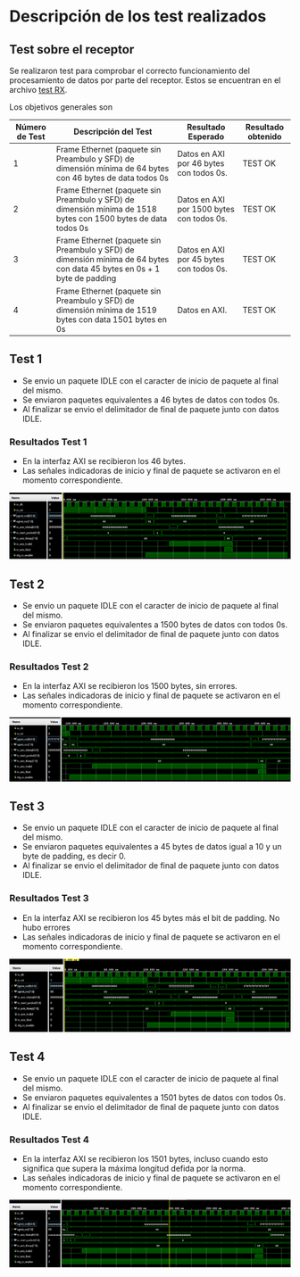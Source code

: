 # Descripción de los test realizados

## Test sobre el receptor

Se realizaron test para comprobar el correcto funcionamiento del procesamiento de datos por parte del receptor. Estos se encuentran en el archivo [test RX](eth_mac_10g_tb.v).

Los objetivos generales son

| Número de Test | Descripción del Test                                                                 | Resultado Esperado                                    | Resultado obtenido      |
|----------------|--------------------------------------------------------------------------------------|------------------------------------------------------|----------------|
| 1              | Frame Ethernet (paquete sin Preambulo y SFD) de dimensión mínima de 64 bytes con 46 bytes de data todos 0s  | Datos en AXI por 46 bytes con todos 0s.               | TEST OK        |
| 2              | Frame Ethernet (paquete sin Preambulo y SFD) de dimensión mínima de 1518 bytes con 1500 bytes de data todos 0s | Datos en AXI por 1500 bytes con todos 0s.             | TEST OK        |
| 3              | Frame Ethernet (paquete sin Preambulo y SFD) de dimensión mínima de 64 bytes con data 45 bytes en 0s + 1 byte de padding | Datos en AXI por 45 bytes con todos 0s.               | TEST OK        |
| 4              | Frame Ethernet (paquete sin Preambulo y SFD) de dimensión mínima de 1519 bytes con data 1501 bytes en 0s | Datos en AXI. | TEST OK        |

## Test 1
- Se envio un paquete IDLE con el caracter de inicio de paquete al final del mismo.
- Se enviaron paquetes equivalentes a 46 bytes de datos con todos 0s.
- Al finalizar se envio el delimitador de final de paquete junto con datos IDLE.

### Resultados Test 1

- En la interfaz AXI se recibieron los 46 bytes.
- Las señales indicadoras de inicio y final de paquete se activaron en el momento correspondiente.

![Test1](<img/Waveform-TEST1.png>)

## Test 2
- Se envio un paquete IDLE con el caracter de inicio de paquete al final del mismo.
- Se enviaron paquetes equivalentes a 1500 bytes de datos con todos 0s.
- Al finalizar se envio el delimitador de final de paquete junto con datos IDLE.

### Resultados Test 2

- En la interfaz AXI se recibieron los 1500 bytes, sin errores.
- Las señales indicadoras de inicio y final de paquete se activaron en el momento correspondiente.

![Test2](<img/Waveform-TEST2.png>)

## Test 3
- Se envio un paquete IDLE con el caracter de inicio de paquete al final del mismo.
- Se enviaron paquetes equivalentes a 45 bytes de datos igual a 10 y un byte de padding, es decir 0.
- Al finalizar se envio el delimitador de final de paquete junto con datos IDLE.

### Resultados Test 3

- En la interfaz AXI se recibieron los 45 bytes más el bit de padding. No hubo errores
- Las señales indicadoras de inicio y final de paquete se activaron en el momento correspondiente.

![Test3](<img/Waveform-TEST3.png>)

## Test 4
- Se envio un paquete IDLE con el caracter de inicio de paquete al final del mismo.
- Se enviaron paquetes equivalentes a 1501 bytes de datos con todos 0s.
- Al finalizar se envio el delimitador de final de paquete junto con datos IDLE.

### Resultados Test 4

- En la interfaz AXI se recibieron los 1501 bytes, incluso cuando esto significa que supera la máxima longitud defida por la norma.
- Las señales indicadoras de inicio y final de paquete se activaron en el momento correspondiente.

![Test4](<img/Waveform-TEST4.png>)
